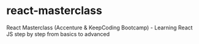 # react-masterclass
React Masterclass (Accenture &amp; KeepCoding Bootcamp) - Learning React JS step by step from basics to advanced
